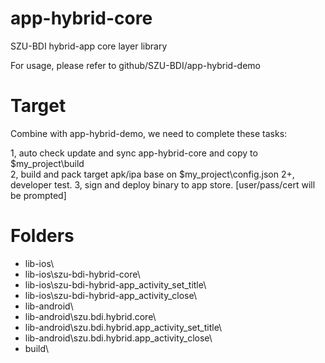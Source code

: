 # app-hybrid-core

SZU-BDI hybrid-app core layer library

For usage, please refer to github/SZU-BDI/app-hybrid-demo

# Target

Combine with app-hybrid-demo, we need to complete these tasks:

1, auto check update and sync app-hybrid-core and copy to $my_project\build\
2, build and pack target apk/ipa base on $my_project\config.json
2+, developer test.
3, sign and deploy binary to app store. [user/pass/cert will be prompted]

# Folders

* lib-ios\
* lib-ios\szu-bdi-hybrid-core\
* lib-ios\szu-bdi-hybrid-app_activity_set_title\
* lib-ios\szu-bdi-hybrid-app_activity_close\
* lib-android\
* lib-android\szu.bdi.hybrid.core\
* lib-android\szu.bdi.hybrid.app_activity_set_title\
* lib-android\szu.bdi.hybrid.app_activity_close\
* build\

